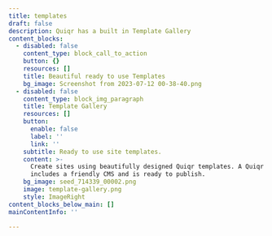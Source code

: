 ```yaml
---
title: templates
draft: false
description: Quiqr has a built in Template Gallery
content_blocks:
  - disabled: false
    content_type: block_call_to_action
    button: {}
    resources: []
    title: Beautiful ready to use Templates
    bg_image: Screenshot from 2023-07-12 00-38-40.png
  - disabled: false
    content_type: block_img_paragraph
    title: Template Gallery
    resources: []
    button:
      enable: false
      label: ''
      link: ''
    subtitle: Ready to use site templates.
    content: >-
      Create sites using beautifully designed Quiqr templates. A Quiqr template
      includes a friendly CMS and is ready to publish.
    bg_image: seed_714339_00002.png
    image: template-gallery.png
    style: ImageRight
content_blocks_below_main: []
mainContentInfo: ''

---
```








